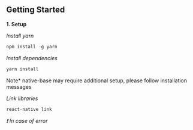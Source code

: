 ## Getting Started

**1. Setup**

*Install yarn*

```js
npm install -g yarn
```

*Install dependencies*

```js
yarn install
```
Note* native-base may require additional setup, please follow installation messages

*Link libraries*

```js
react-native link
```

*:heavy_exclamation_mark: In case of error*

